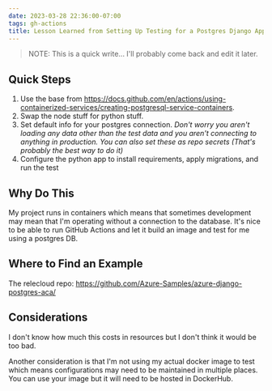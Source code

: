 ```yaml
---
date: 2023-03-28 22:36:00-07:00
tags: gh-actions
title: Lesson Learned from Setting Up Testing for a Postgres Django App (Crash Course)
---
```


> NOTE:  This is a quick write... I'll probably come back and edit it later.
## Quick Steps

1. Use the base from <https://docs.github.com/en/actions/using-containerized-services/creating-postgresql-service-containers>.
2. Swap the node stuff for python stuff.
3. Set default info for your postgres connection. _Don't worry you aren't loading any data other than the test data and you aren't connecting to anything in production. You can also set these as repo secrets (That's probably the best way to do it)_
4. Configure the python app to install requirements, apply migrations, and run the test

## Why Do This

My project runs in containers which means that sometimes development may mean that I'm operating without a connection to the database. It's nice to be able to run GitHub Actions and let it build an image and test for me using a postgres DB.

## Where to Find an Example

The relecloud repo: <https://github.com/Azure-Samples/azure-django-postgres-aca/>

## Considerations

I don't know how much this costs in resources but I don't think it would be too bad.

Another consideration is that I'm not using my actual docker image to test which means configurations may need to be maintained in multiple places. You can use your image but it will need to be hosted in DockerHub.